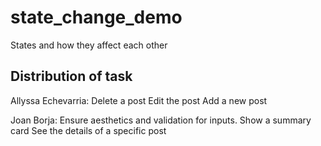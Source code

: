 # state_change_demo

States and how they affect each other

## Distribution of task
Allyssa Echevarria:
Delete a post
Edit the post
Add a new post

Joan Borja:
Ensure aesthetics and validation for inputs.
Show a summary card
See the details of a specific post

